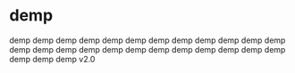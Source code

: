 # demp
demp demp demp demp demp demp demp demp demp demp demp demp demp demp demp demp demp demp demp demp demp demp demp demp demp demp demp
v2.0
